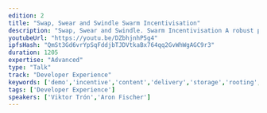 ```yaml
---
edition: 2
title: "Swap, Swear and Swindle Swarm Incentivisation"
description: "Swap, Swear and Swindle. Swarm Incentivisation A robust peer-to-peer content storage and retrieval system requires a careful balance between the needs of the service providers and those of the consumers. The Swarm network is uniquely able to address these needs due to the new opportunities ethereum offers in the form of micro payments and smart-contract governed incentive schemes. In this talk we want to introduce the swarm incentive system. It is built around three pillars which we call Swap, Swear and Swindle. The Swap system accounts for bandwidth usage and compensates nodes for serving up content. The dynamics of this system suggest that popular content will automatically become more widely distributed and faster to access. Micropayments are handled by a custom chequebook smart contract and we are actively looking to integrate full payment channels as well. The Swear contracts deal with long term storage, allowing nodes to sell access to their storage capacity while allowing others to reliably store their content on swarm for extended periods of time. Finally, the Swindle contracts constitute a litigation engine to resolve disputes. The properties of Swindle make it a natural candidate to be a state-channel judge contract and we will present our research into off-chain state-channels for proofs-of-custody, recurring payments as well as litigation and conflict resolution. Swarm thus touches upon multiple strands of research currently happening in and around the ethereum ecosystem and unifies them in a coherent narrative that we hope to convey in this talk."
youtubeUrl: "https://youtu.be/DZbhjnhP5g4"
ipfsHash: "QmSt3Gd6vrYpSqFddjbTJDVtkaBx764qq2GvWhWgAGC9r3"
duration: 1205
expertise: "Advanced"
type: "Talk"
track: "Developer Experience"
keywords: ['demo','incentive','content','delivery','storage','rooting','node','payment','channels','swap','escrow','litigation','insured']
tags: ['Developer Experience']
speakers: ['Viktor Trón','Aron Fischer']
---
```

